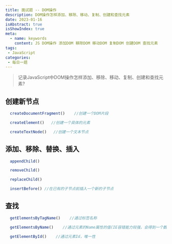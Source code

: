 ```yaml
---
title: 面试题 -- DOM操作
description: DOM操作怎样添加、移除、移动、复制、创建和查找元素
date: 2023-01-16
isAbstract: true
isShowIndex: true
meta:
  - name: keywords
    content: JS DOM操作 添加DOM 移除DOM 移动DOM 复制DOM 创建DOM 查找元素
tags:
 - JavaScript 
categories:
 - 每日一题
---
```


> 记录JavaScript中DOM操作怎样添加、移除、移动、复制、创建和查找元素?

<!-- more -->

## 创建新节点

``` js
  createDocumentFragment()    //创建一个DOM片段

  createElement()   //创建一个具体的元素

  createTextNode()   //创建一个文本节点
```

## 添加、移除、替换、插入

``` js
  appendChild()

  removeChild()

  replaceChild()

  insertBefore() //在已有的子节点前插入一个新的子节点
```

## 查找

``` js
  getElementsByTagName()    //通过标签名称

  getElementsByName()    //通过元素的Name属性的值(IE容错能力较强，会得到一个数组，其中包括id等于name值的)

  getElementById()    //通过元素Id，唯一性
```
